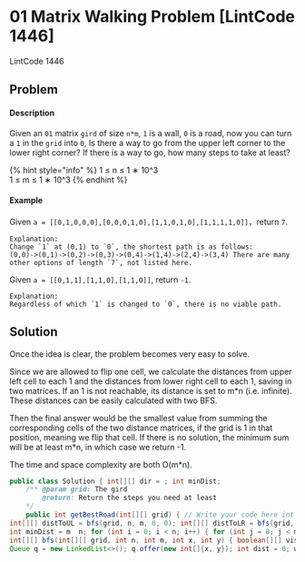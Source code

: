 # 01 Matrix Walking Problem \[LintCode 1446\]

LintCode 1446

## Problem

#### Description

Given an `01` matrix `gird` of size `n*m`, `1` is a wall, `0` is a road, now you can turn a `1` in the `grid` into `0`, Is there a way to go from the upper left corner to the lower right corner? If there is a way to go, how many steps to take at least?

{% hint style="info" %}
1 ≤ n ≤ 1 ∗ 10^​3​​  
1 ≤ m ≤ 1 ∗ 10^​3​​
{% endhint %}

#### Example

Given `a = [[0,1,0,0,0],[0,0,0,1,0],[1,1,0,1,0],[1,1,1,1,0]]`，return `7`.

```text
Explanation:
Change `1` at (0,1) to `0`, the shortest path is as follows:
(0,0)->(0,1)->(0,2)->(0,3)->(0,4)->(1,4)->(2,4)->(3,4) There are many other options of length `7`, not listed here.
```

Given `a = [[0,1,1],[1,1,0],[1,1,0]]`, return `-1`.

```text
Explanation:
Regardless of which `1` is changed to `0`, there is no viable path.
```

## Solution

Once the idea is clear, the problem becomes very easy to solve.

Since we are allowed to flip one cell, we calculate the distances from upper left cell to each 1 and the distances from lower right cell to each 1, saving in two matrices. If an 1 is not reachable, its distance is set to m\*n \(i.e. infinite\). These distances can be easily calculated with two BFS.

Then the final answer would be the smallest value from summing the corresponding cells of the two distance matrices, if the grid is 1 in that position, meaning we flip that cell. If there is no solution, the minimum sum will be at least m\*n, in which case we return -1.

The time and space complexity are both O\(m\*n\).

```java
public class Solution { int[][] dir = ; int minDist; 
    /** @param grid: The gird
        @return: Return the steps you need at least
    */
    public int getBestRoad(int[][] grid) { // Write your code here int n = grid.length; int m = grid[0].length;
int[][] distToUL = bfs(grid, n, m, 0, 0); int[][] distToLR = bfs(grid, n, m, n - 1, m - 1);
int minDist = m  n; for (int i = 0; i < n; i++) { for (int j = 0; j < m; j++) { if (grid[i][j] == 1) { minDist = Math.min(minDist, distToUL[i][j] + distToLR[i][j]); } } } return minDist >= m  n ? -1 : minDist; }
int[][] bfs(int[][] grid, int n, int m, int x, int y) { boolean[][] visited = new boolean[n][m]; visited[x][y] = true; int[][] distMat = new int[n][m]; for (int i = 0; i < n; i++) { Arrays.fill(distMat[i], n * m); }
Queue q = new LinkedList<>(); q.offer(new int[]{x, y}); int dist = 0; while (!q.isEmpty()) { int size = q.size(); while (size-- > 0) { int[] cur = q.poll(); for (int[] d: dir) { int r = cur[0] + d[0]; int c = cur[1] + d[1]; if (r >= 0 && r < n && c >= 0 && c < m && !visited[r][c]) { visited[r][c] = true; if (grid[r][c] == 0) q.offer(new int[]{r, c}); else distMat[r][c] = Math.min(distMat[r][c], dist + 1); } } } dist++; } return distMat; } }
```



